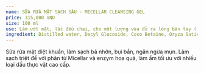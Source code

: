 ```yaml
---
name: SỮA RỬA MẶT SẠCH SÂU - MICELLAR CLEANSING GEL
price: 315,000 VND
size: 100 ml
use: Làm ướt mặt, lắc đều chai, cho một lượng vừa đủ ra lòng bàn tay ( 3-4 pumps), massage đều khắp mặt. Rửa sạch lại với nước...
ingredient: Distilled water, Decyl Glucoside, Coco Betaine, Oryza Sativa (Rice) Bran Oil, Argania Spinosa (Argan) Kernel Oil, Sodium Cocoate, Olea Europaea (Olive) Fruit Oil, Simmondsia Chinensis (Jojoba) Seed Oil, Prunus Amygdalus Dulcis (Sweet Almond) Oil, Daucus Carota Sativa (Carrot) Seed Oil, Persea Gratissima (Avocado) Oil, Octyldodecanol, EDTA, Guargum, Hydroxypropyltrimonium Chloride, Lacto-ceramide, Hydrogenated Polyisobutene, Tocopherol, Chinese ginseng root extract, Optiphen.
---
```

Sữa rửa mặt diệt khuẩn, làm sạch bã nhờn, bụi bẩn, ngăn ngừa mụn. Làm sạch triệt để với phân tử Micellar và enzym hoa quả, làm ẩm tối ưu với nhiều loại dầu thực vật cao cấp.

